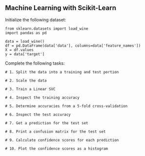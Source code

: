 ## Machine Learning with Scikit-Learn

Initialize the following dataset:

    from sklearn.datasets import load_wine
    import pandas as pd

    data = load_wine()
    df = pd.DataFrame(data['data'], columns=data['feature_names'])
    X = df.values
    y = data['target']

Complete the following tasks:

    # 1. Split the data into a training and test portion

    # 2. Scale the data

    # 3. Train a Linear SVC

    # 4. Inspect the training accuracy

    # 5. Determine accuracies from a 5-fold cross-validation

    # 6. Inspect the test accuracy

    # 7. Get a prediction for the test set

    # 8. Print a confusion matrix for the test set

    # 9. Calculate confidence scores for each prediction

    # 10. Plot the confidence scores as a histogram


